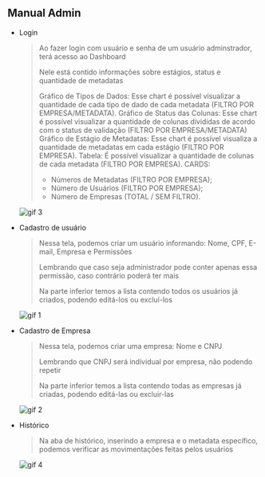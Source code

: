 ## Manual Admin

- Login
  > Ao fazer login com usuário e senha de um usuário adminstrador, terá acesso ao Dashboard
  > 
  > Nele está contido informações sobre estágios, status e quantidade de metadatas
  >
  > Gráfico de Tipos de Dados: Esse chart é possível visualizar a quantidade de cada tipo de dado de cada metadata (FILTRO POR EMPRESA/METADATA). 
  > Gráfico de Status das Colunas: Esse chart é possível visualizar a quantidade de colunas divididas de acordo com o status de validação (FILTRO POR EMPRESA/METADATA)
  > Gráfico de Estágio de Metadatas: Esse chart é possível visualiza a quantidade de metadatas em cada estágio (FILTRO POR EMPRESA).
  > Tabela: É possível visualizar a quantidade de colunas de cada metadata (FILTRO POR EMPRESA).
  > CARDS:
    > - Números de Metadatas (FILTRO POR EMPRESA);
    > - Número de Usuários (FILTRO POR EMPRESA);
    > - Número de Empresas (TOTAL / SEM FILTRO).
  
  ![gif 3](https://github.com/TechHorizonBR/API_3SEM/assets/127263371/2fdaafbb-1096-41c5-82db-deb9c548bd6c)
  

- Cadastro de usuário

  > Nessa tela, podemos criar um usuário informando: Nome, CPF, E-mail, Empresa e Permissões
  > 
  > Lembrando que caso seja administrador pode conter apenas essa permissão, caso contrário poderá ter mais
  > 
  > Na parte inferior temos a lista contendo todos os usuários já criados, podendo editá-los ou excluí-los

  ![gif 1](https://github.com/TechHorizonBR/API_3SEM/assets/127263371/772f5bc7-0740-43dd-9da2-15e5d6878537)

  

- Cadastro de Empresa
  > Nessa tela, podemos criar uma empresa: Nome e CNPJ
  >
  > Lembrando que CNPJ será individual por empresa, não podendo repetir
  > 
  > Na parte inferior temos a lista contendo todas as empresas já criadas, podendo editá-las ou excluir-las

  ![gif 2](https://github.com/TechHorizonBR/API_3SEM/assets/127263371/ebf1f88b-2c25-4466-b2b8-8d4027cce086)


- Histórico
  > Na aba de histórico, inserindo a empresa e o metadata específico, podemos verificar as movimentações feitas pelos usuários
  > 
  ![gif 4](https://github.com/TechHorizonBR/API_3SEM/assets/127263371/8d2ac9ea-b424-49b5-acbd-8c144b7aa023)

  
